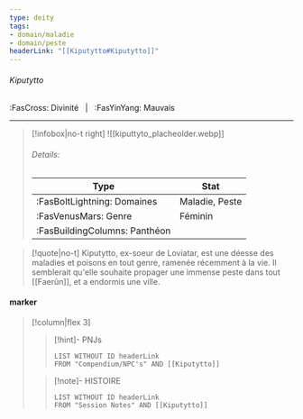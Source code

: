 ```yaml
---
type: deity
tags:
- domain/maladie
- domain/peste
headerLink: "[[Kiputytto#Kiputytto]]"
---
```


###### Kiputytto
<span class="sub2">:FasCross: Divinité &nbsp; | &nbsp; :FasYinYang: Mauvais</span>
___

> [!infobox|no-t right]
> ![[kiputtyto_placheolder.webp]]
> ###### Details:
> | Type | Stat |
> | ---- | ---- |
> | :FasBoltLightning: Domaines | Maladie, Peste |
> | :FasVenusMars: Genre | Féminin |
> | :FasBuildingColumns: Panthéon |  |

> [!quote|no-t]
>Kiputytto, ex-soeur de Loviatar, est une déesse des maladies et poisons en tout genre, ramenée récemment à la vie. Il semblerait qu'elle souhaite propager une immense peste dans tout [[Faerûn]], et a endormis une ville.

#### marker
> [!column|flex 3]
>> [!hint]-  PNJs
>>```dataview
>>LIST WITHOUT ID headerLink
>>FROM "Compendium/NPC's" AND [[Kiputytto]] 
>
>>[!note]- HISTOIRE
>>```dataview
>>LIST WITHOUT ID headerLink
>>FROM "Session Notes" AND [[Kiputytto]]